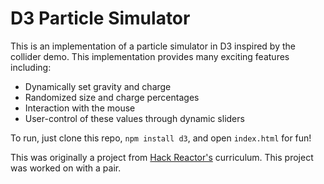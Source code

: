 # D3 Particle Simulator

This is an implementation of a particle simulator in D3 inspired by the
collider demo. This implementation provides many exciting features including:

* Dynamically set gravity and charge
* Randomized size and charge percentages
* Interaction with the mouse
* User-control of these values through dynamic sliders

To run, just clone this repo, `npm install d3`, and open `index.html` for fun!

This was originally a project from [Hack Reactor's](http://hackreactor.com) curriculum. 
This project was worked on with a pair.
